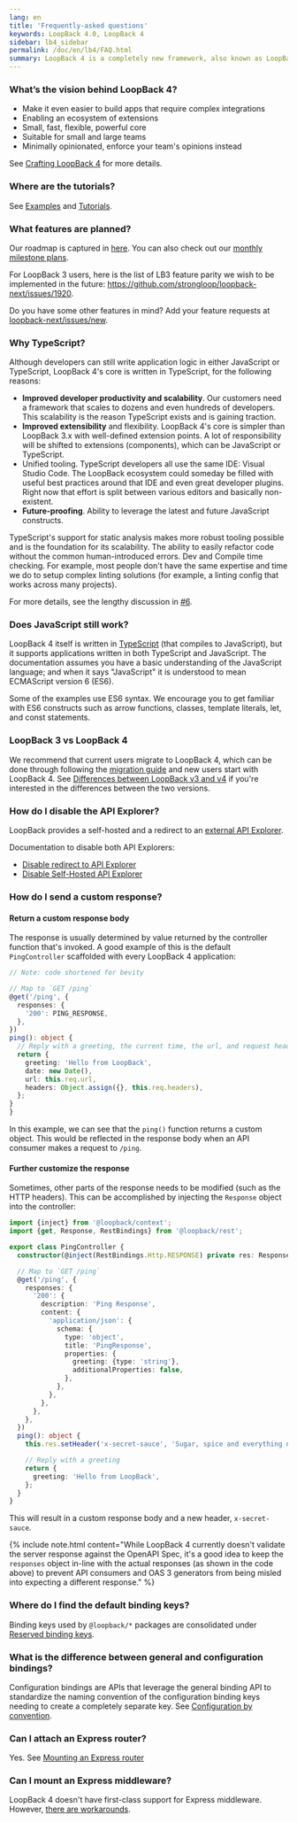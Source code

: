 ```yaml
---
lang: en
title: 'Frequently-asked questions'
keywords: LoopBack 4.0, LoopBack 4
sidebar: lb4_sidebar
permalink: /doc/en/lb4/FAQ.html
summary: LoopBack 4 is a completely new framework, also known as LoopBack-Next.
---
```


### What’s the vision behind LoopBack 4?

- Make it even easier to build apps that require complex integrations
- Enabling an ecosystem of extensions
- Small, fast, flexible, powerful core
- Suitable for small and large teams
- Minimally opinionated, enforce your team's opinions instead

See [Crafting LoopBack 4](Crafting-LoopBack-4.md) for more details.

### Where are the tutorials?

See [Examples](Examples.md) and [Tutorials](Tutorials.md).

### What features are planned?

Our roadmap is captured in
[here](https://github.com/strongloop/loopback-next/labels/roadmap). You can also
check out our
[monthly milestone plans](https://github.com/strongloop/loopback-next/labels/Monthly%20Milestone).

For LoopBack 3 users, here is the list of LB3 feature parity we wish to be
implemented in the future:
https://github.com/strongloop/loopback-next/issues/1920.

Do you have some other features in mind? Add your feature requests at
[loopback-next/issues/new](https://github.com/strongloop/loopback-next/issues/new).

### Why TypeScript?

Although developers can still write application logic in either JavaScript or
TypeScript, LoopBack 4's core is written in TypeScript, for the following
reasons:

- **Improved developer productivity and scalability**. Our customers need a
  framework that scales to dozens and even hundreds of developers. This
  scalability is the reason TypeScript exists and is gaining traction.
- **Improved extensibility** and flexibility. LoopBack 4's core is simpler than
  LoopBack 3.x with well-defined extension points. A lot of responsibility will
  be shifted to extensions (components), which can be JavaScript or TypeScript.
- Unified tooling. TypeScript developers all use the same IDE: Visual Studio
  Code. The LoopBack ecosystem could someday be filled with useful best
  practices around that IDE and even great developer plugins. Right now that
  effort is split between various editors and basically non-existent.
- **Future-proofing**. Ability to leverage the latest and future JavaScript
  constructs.

TypeScript's support for static analysis makes more robust tooling possible and
is the foundation for its scalability. The ability to easily refactor code
without the common human-introduced errors. Dev and Compile time checking. For
example, most people don't have the same expertise and time we do to setup
complex linting solutions (for example, a linting config that works across many
projects).

For more details, see the lengthy discussion in
[#6](https://github.com/strongloop/loopback-next/issues/6).

### Does JavaScript still work?

LoopBack 4 itself is written in [TypeScript](https://www.typescriptlang.org)
(that compiles to JavaScript), but it supports applications written in both
TypeScript and JavaScript. The documentation assumes you have a basic
understanding of the JavaScript language; and when it says "JavaScript" it is
understood to mean ECMAScript version 6 (ES6).

Some of the examples use ES6 syntax. We encourage you to get familiar with ES6
constructs such as arrow functions, classes, template literals, let, and const
statements.

### LoopBack 3 vs LoopBack 4

We recommend that current users migrate to LoopBack 4, which can be done through
following the [migration guide](migration-overview.html) and new users start
with LoopBack 4. See
[Differences between LoopBack v3 and v4](Understanding-the-differences.md) if
you're interested in the differences between the two versions.

### How do I disable the API Explorer?

LoopBack provides a self-hosted and a redirect to an
[external API Explorer](https://explorer.loopback.io).

Documentation to disable both API Explorers:

- [Disable redirect to API Explorer](https://loopback.io/doc/en/lb4/Self-hosted-rest-api-explorer.html#disable-self-hosted-api-explorer)
- [Disable Self-Hosted API Explorer](https://loopback.io/doc/en/lb4/Self-hosted-rest-api-explorer.html#disable-self-hosted-api-explorer)

### How do I send a custom response?

#### Return a custom response body

The response is usually determined by value returned by the controller function
that's invoked. A good example of this is the default `PingController`
scaffolded with every LoopBack 4 application:

```ts
// Note: code shortened for bevity

// Map to `GET /ping`
@get('/ping', {
  responses: {
    '200': PING_RESPONSE,
  },
})
ping(): object {
  // Reply with a greeting, the current time, the url, and request headers
  return {
    greeting: 'Hello from LoopBack',
    date: new Date(),
    url: this.req.url,
    headers: Object.assign({}, this.req.headers),
  };
}
}

```

In this example, we can see that the `ping()` function returns a custom object.
This would be reflected in the response body when an API consumer makes a
request to `/ping`.

#### Further customize the response

Sometimes, other parts of the response needs to be modified (such as the HTTP
headers). This can be accomplished by injecting the `Response` object into the
controller:

```ts
import {inject} from '@loopback/context';
import {get, Response, RestBindings} from '@loopback/rest';

export class PingController {
  constructor(@inject(RestBindings.Http.RESPONSE) private res: Response) {}

  // Map to `GET /ping`
  @get('/ping', {
    responses: {
      '200': {
        description: 'Ping Response',
        content: {
          'application/json': {
            schema: {
              type: 'object',
              title: 'PingResponse',
              properties: {
                greeting: {type: 'string'},
                additionalProperties: false,
              },
            },
          },
        },
      },
    },
  })
  ping(): object {
    this.res.setHeader('x-secret-sauce', 'Sugar, spice and everything nice.');

    // Reply with a greeting
    return {
      greeting: 'Hello from LoopBack',
    };
  }
}
```

This will result in a custom response body and a new header, `x-secret-sauce`.

{% include note.html content="While LoopBack 4 currently doesn't validate the server response against the OpenAPI Spec, it's a good idea to keep the `responses` object in-line with the actual responses (as shown in the code above) to prevent API consumers and OAS 3 generators from being misled into expecting a different response." %}

### Where do I find the default binding keys?

Binding keys used by `@loopback/*` packages are consolidated under
[Reserved binding keys](https://loopback.io/doc/en/lb4/Reserved-binding-keys.html).

### What is the difference between general and configuration bindings?

Configuration bindings are APIs that leverage the general binding API to
standardize the naming convention of the configuration binding keys needing to
create a completely separate key. See
[Configuration by convention](https://loopback.io/doc/en/lb4/Context.html#configuration-by-convention).

### Can I attach an Express router?

Yes. See
[Mounting an Express router](https://loopback.io/doc/en/lb4/Routes.html#mounting-an-express-router)

### Can I mount an Express middleware?

LoopBack 4 doesn't have first-class support for Express middleware. However,
[there are workarounds](https://github.com/strongloop/loopback-next/issues/1293).

